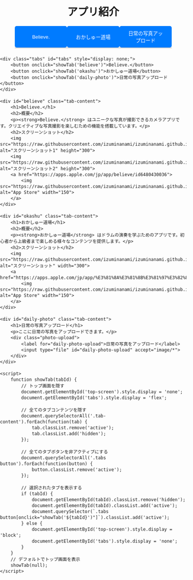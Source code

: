 <!DOCTYPE html>
<html lang="ja">
<head>
    <meta charset="UTF-8">
    <meta name="viewport" content="width=device-width, initial-scale=1.0">
    <title>アプリ紹介</title>
    <style>
        body {
            font-family: Arial, sans-serif;
            margin: 0;
            padding: 0;
        }
        .tabs, .top-screen-buttons {
            display: flex;
            border-bottom: 2px solid #ccc;
        }
        .tabs button, .top-screen-buttons button {
            flex: 1;
            padding: 10px;
            cursor: pointer;
            background-color: #f1f1f1;
            border: none;
            border-bottom: 2px solid transparent;
            transition: background-color 0.3s, border-bottom 0.3s;
        }
        .tabs button.active, .top-screen-buttons button.active {
            background-color: #fff;
            border-bottom: 2px solid #007BFF;
        }
        .tab-content {
            opacity: 0;
            max-height: 0;
            overflow: hidden;
            transition: opacity 0.3s, max-height 0.3s;
        }
        .tab-content.active {
            opacity: 1;
            max-height: 1000px; /* 高さはコンテンツのサイズに合わせて調整 */
        }
        .tab-content.hidden {
            display: none;
        }
        .tab-content img {
            margin: 10px 0;
            display: block;
        }
        .photo-upload {
            margin-top: 20px;
        }
        .photo-upload input[type="file"] {
            display: none;
        }
        .photo-upload label {
            padding: 10px;
            background-color: #007BFF;
            color: white;
            cursor: pointer;
            border-radius: 5px;
        }
        .top-screen {
            display: block;
            text-align: center;
            margin: 20px;
        }
        .top-screen-buttons {
            margin: 20px;
        }
        .top-screen-buttons button {
            padding: 10px 20px;
            background-color: #007BFF;
            color: white;
            border: none;
            border-radius: 5px;
            cursor: pointer;
            transition: background-color 0.3s;
        }
        .top-screen-buttons button:hover {
            background-color: #0056b3;
        }
    </style>
</head>
<body>
    <div class="top-screen" id="top-screen">
        <h1>アプリ紹介</h1>
        <div class="top-screen-buttons">
            <button onclick="showTab('believe')">Believe.</button>
            <button onclick="showTab('okashu')">おかしゅー道場</button>
            <button onclick="showTab('daily-photo')">日常の写真アップロード</button>
        </div>
    </div>

    <div class="tabs" id="tabs" style="display: none;">
        <button onclick="showTab('believe')">Believe.</button>
        <button onclick="showTab('okashu')">おかしゅー道場</button>
        <button onclick="showTab('daily-photo')">日常の写真アップロード</button>
    </div>

    <div id="believe" class="tab-content">
        <h1>Believe.</h1>
        <h2>概要</h2>
        <p><strong>Believe.</strong> はユニークな写真が撮影できるカメラアプリです。クリエイティブな写真撮影を楽しむための機能を搭載しています。</p>
        <h2>スクリーンショット</h2>
        <img src="https://raw.githubusercontent.com/izuminanami/izuminanami.github.io/main/1.png" alt="スクリーンショット1" height="300">
        <img src="https://raw.githubusercontent.com/izuminanami/izuminanami.github.io/main/2.png" alt="スクリーンショット2" height="300">
        <a href="https://apps.apple.com/jp/app/believe/id6480430036">
            <img src="https://raw.githubusercontent.com/izuminanami/izuminanami.github.io/main/AppStore.png" alt="App Store" width="150">
        </a>
    </div>

    <div id="okashu" class="tab-content">
        <h1>おかしゅー道場</h1>
        <h2>概要</h2>
        <p><strong>おかしゅー道場</strong> はドラムの演奏を学ぶためのアプリです。初心者から上級者まで楽しめる様々なコンテンツを提供します。</p>
        <h2>スクリーンショット</h2>
        <img src="https://raw.githubusercontent.com/izuminanami/izuminanami.github.io/main/3.png" alt="スクリーンショット" width="300">
        <a href="https://apps.apple.com/jp/app/%E3%81%8A%E3%81%8B%E3%81%97%E3%82%85%E3%83%BC%E9%81%93%E5%A0%B4/id6504088528">
            <img src="https://raw.githubusercontent.com/izuminanami/izuminanami.github.io/main/AppStore.png" alt="App Store" width="150">
        </a>
    </div>

    <div id="daily-photo" class="tab-content">
        <h1>日常の写真アップロード</h1>
        <p>ここに日常の写真をアップロードできます。</p>
        <div class="photo-upload">
            <label for="daily-photo-upload">日常の写真をアップロード</label>
            <input type="file" id="daily-photo-upload" accept="image/*">
        </div>
    </div>

    <script>
        function showTab(tabId) {
            // トップ画面を隠す
            document.getElementById('top-screen').style.display = 'none';
            document.getElementById('tabs').style.display = 'flex';
            
            // 全てのタブコンテンツを隠す
            document.querySelectorAll('.tab-content').forEach(function(tab) {
                tab.classList.remove('active');
                tab.classList.add('hidden');
            });

            // 全てのタブボタンを非アクティブにする
            document.querySelectorAll('.tabs button').forEach(function(button) {
                button.classList.remove('active');
            });

            // 選択されたタブを表示する
            if (tabId) {
                document.getElementById(tabId).classList.remove('hidden');
                document.getElementById(tabId).classList.add('active');
                document.querySelector(`.tabs button[onclick="showTab('${tabId}')"]`).classList.add('active');
            } else {
                document.getElementById('top-screen').style.display = 'block';
                document.getElementById('tabs').style.display = 'none';
            }
        }
        // デフォルトでトップ画面を表示
        showTab(null);
    </script>
</body>
</html>
